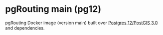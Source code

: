 # pgRouting main (pg12)

pgRouting Docker image (version main) built over [Postgres 12/PostGIS 3.0](https://hub.docker.com/r/postgis/postgis) and dependencies.
